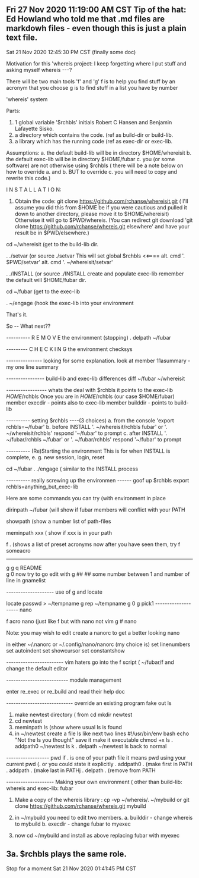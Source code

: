 Fri 27 Nov 2020 11:19:00 AM CST
Tip of the hat: Ed Howland who told me that .md files are markdowh
files - even though this is just a plain text file.
----------------------------------------------------------------

Sat 21 Nov 2020 12:45:30 PM CST     (finally some doc)

Motivation for this 'whereis project: I keep forgetting where I put
stuff and asking myself   whereis ---?

There will be two main tools  'f' and 'g'
f  is to help you find stuff by an acronym that you choose
g  is to find stuff in a list you have by number

'whereis' system

Parts:
1. 1 global variable '$rchbls' initials Robert C Hansen and
Benjamin Lafayette Sisko.
2. a directory which contains the code. (ref as build-dir or build-lib.
3. a library which has the running code (ref as exec-dir or exec-lib.

Assumptions:
 a. the default build-lib will be in directory   $HOME/whereisit
 b. the default exec-lib will be in directory    $HOME/fubar
 c. you (or some software) are not otherwise using $rchbls
( there will be a note below on how to override a. and b.  BUT
  to override c. you will need to copy and rewrite this code.)

I N S T A L L A T I O N:

1. Obtain the code:   git clone https://github.com/rchanse/whereisit.git
( I'll assume you did this from $HOME be if you were cautious and
pulled it down to another directory, please move it to  $HOME/whereisit)
Otherwise it will go to $PWD/whereis.  (You can redirect git download
'git clone https://github.com/rchanse/whereis.git elsewhere' and have
your result be in $PWD/elsewhere.)

cd ~/whereisit            (get to the build-lib dir.

. ./setvar              (or  source ./setvar
                        This will set global $rchbls  <<====
                        alt. cmd   '. $PWD/setvar'
                        alt. cmd   '. ~/whereisit/setvar'

. ./INSTALL            (or   source ./INSTALL
                        create and populate exec-lib
                        remember the default will  $HOME/fubar dir.

cd ~/fubar              (get to the exec-lib

. ~/engage        (hook the exec-lib into your environment

That's it.

So -- What next??

---------- R E M O V E  the environment (stopping)
. delpath ~/fubar

--------- C H E C K I N G the environment
checksys

--------------- looking for some explanation.
look at member 11asummary - my one line summary

---------------- build-lib and exec-lib differences
diff ~/fubar ~/whereisit

----------------- whats the deal with $rchbls
it points to the exec-lib  $HOME/$rchbls
Once you are in $HOME/$rchbls  (our case  $HOME/fubar)
member execdir - points also to exec-lib
member builddir - points to build-lib

---------- setting $rchbls ----(3 choices)
a. from the console    'export rchbls=~/fubar'
b. before INSTALL     '. ~/whereisit/rchbls fubar'           or
                      '. ~/whereisit/rchbls'    respond '~/fubar' to prompt
c. after INSTALL      '. ~/fubar/rchbls ~/fubar'             or
                      '. ~/fubar/rchbls'      respond '~/fubar' to prompt

---------- (Re)Starting the environment
This is for when INSTALL is complete, e. g. new session, login, reset
 
cd ~/fubar 
. ./engage     ( similar to the INSTALL process

---------- really screwing up the environmen ------
goof up  $rchbls        export rchbls=anything_but_exec-lib 



Here are some commands you can try (with environment in place

dirinpath ~/fubar                 (will show if fubar members will
                                   conflict with your PATH

showpath                          (show a number list of path-files

meminpath xxx                     ( show if xxx is in your path
     
f .                                (shows a list of preset acronyms
now after you have seen them, try f someacro

-----------------
g 
g q README                       
g 0
now try to go edit with g ##    ## some number between 1 and number
of line in gnamelist

-------------------- use of g and locate

locate passwd > ~/tempname
g rep ~/tempname
g 0
g  pick1
-------------------- nano

f acro nano                        (just like f but with nano not vim
g # nano

Note: you may wish to edit create a nanorc to get a better looking nano

in either  ~/.nanorc         or  ~/.config/nano/nanorc
(my choice is)
set linenumbers
set autoindent
set showcursor
set constantshow

------------------------ vim haters 
go into the f script ( ~/fubar/f  and change the default editor 

-------------------------- module management

enter  re_exec  or re_build   and read their help doc

---------------------------- override an existing program 
  fake out ls
1. make newtest directory     ( from cd    mkdir newtest
2. cd newtest
3. meminpath ls                  (show where usual ls is found
4. in ~/newtest  create a file ls like next two lines
#!/usr/bin/env bash
echo "Not the ls you thought"
save it
make it executable   chmod +x ls
. addpath0 ~/newtest
ls                           k
. delpath ~/newtest
ls                    back to normal

------------------ pwd
if . is one of your path file it means pwd
using your current pwd  (.   or you could state it explicitly
. addpath0 .               (make first in PATH
. addpath  .               (make last in PATHj
. delpath .                (remove from PATH


-------------------- Making your own environment ( other than
build-lib: whereis  and  exec-lib: fubar

1. Make a copy of the whereis library :  cp -vp ~/whereis/. ~/mybuild
   or   git clone https://github.com/rchanse/whereis.git  mybuild

2. in ~/mybuild you need to edit two members.
    a. builddir - change whereis to mybuild
    b. execdir  - change fubar to myexec

3. now  cd ~/mybuild and install as above replacing fubar with myexec

3a. $rchbls plays the same role.
--------------------------------------



Stop for a moment  Sat 21 Nov 2020 01:41:45 PM CST



